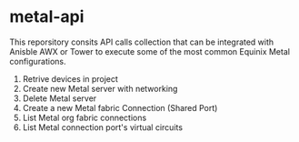 # metal-api

This reporsitory consits API calls collection that can be integrated with Anisble AWX or Tower to execute some of the most common Equinix Metal configurations.

1. Retrive devices in project
2. Create new Metal server with networking
3. Delete Metal server
4. Create a new Metal fabric Connection (Shared Port)
5. List Metal org fabric connections
6. List Metal connection port's virtual circuits
